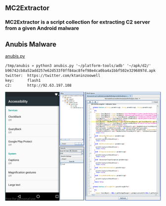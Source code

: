 ## MC2Extractor

### MC2Extractor is a script collection for extracting C2 server from a given Android malware

## Anubis Malware 
[anubis.py](./anubis.py)

```
/tmp/anubis » python3 anubis.py '~/platform-tools/adb' '~/apk/d2/' b96742cb8a52add257e62d533f0ff84ac8fef98e4ca0ba4a1bbf502e3296897d.apk
twitter:  https://twitter.com/ktaninzoowell
key:      flash1
c2:       http://92.63.197.108
```

![Anubis](anubis.gif)
